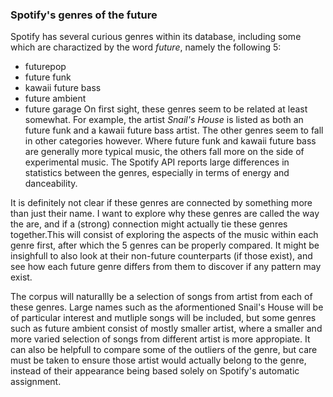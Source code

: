### Spotify's genres of the future
Spotify has several curious genres within its database, including some which are charactized by the word *future*, namely the following 5:
- futurepop
- future funk
- kawaii future bass
- future ambient
- future garage
On first sight, these genres seem to be related at least somewhat. For example, the artist *Snail's House* is listed as both an future funk and a kawaii future bass artist. The other genres seem to fall in other categories however. Where future funk and kawaii future bass are generally more typical music, the others fall more on the side of experimental music. The Spotify API reports large differences in statistics between the genres, especially in terms of energy and danceability.

It is definitely not clear if these genres are connected by something more than just their name. I want to explore why these genres are called the way the are, and if a (strong) connection might actually tie these genres together.This will consist of exploring the aspects of the music within each genre first, after which the 5 genres can be properly compared. It might be insighfull to also look at their non-future counterparts (if those exist), and see how each future genre differs from them to discover if any pattern may exist.

The corpus will naturallly be a selection of songs from artist from each of these genres. Large names such as the aformentioned Snail's House will be of particular interest and mutliple songs will be included, but some genres such as future ambient consist of mostly smaller artist, where a smaller and more varied selection of songs from different artist is more appropiate.
It can also be helpfull to compare some of the outliers of the genre, but care must be taken to ensure those artist would actually belong to the genre, instead of their appearance being based solely on Spotify's automatic assignment.
